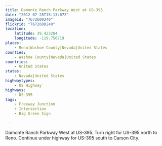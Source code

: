 ```yaml
---
title: Damonte Ranch Parkway West at US-395
date: "2012-07-28T15:13:07Z"
imageid: "7672600240"
flickrid: "7672600240"
location:
    latitude: 39.423284
    longitude: -119.750719
places:
    - Reno|Washoe County|Nevada|United States
counties:
    - Washoe County|Nevada|United States
countries:
    - United States
states:
    - Nevada|United States
highwaytypes:
    - US Highway
highways:
    - US-395
tags:
    - Freeway Junction
    - Intersection
    - Big Green Sign

---
```

Damonte Ranch Parkway West at US-395.  Turn right for US-395 north to Reno.  Continue under highway for US-395 south to Carson City.